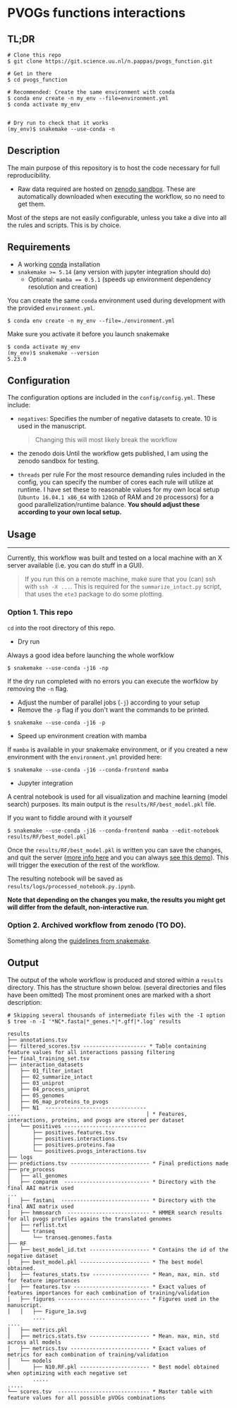 # PVOGs functions interactions


## TL;DR


```
# Clone this repo
$ git clone https://git.science.uu.nl/n.pappas/pvogs_function.git

# Get in there
$ cd pvogs_function

# Recommended: Create the same environment with conda
$ conda env create -n my_env --file=environment.yml
$ conda activate my_env


# Dry run to check that it works
(my_env)$ snakemake --use-conda -n
```

## Description
The main purpose of this repository is to host the code necessary for full reproducibility.

* Raw data required are hosted on [zenodo sandbox](https://sandbox.zenodo.org/record/666719#.X1c5qoZS_J8). These are automatically
downloaded when executing the workflow, so no need to get them.

Most of the steps are not easily configurable, unless you take a dive into all the rules and scripts. This is by choice.

## Requirements

* A working [conda](https://docs.conda.io/en/latest/) installation
* `snakemake >= 5.14` (any version with jupyter integration should do)
  * Optional: `mamba == 0.5.1` (speeds up environment dependency resolution and creation)

You can create the same `conda` environment used during development with the provided `environment.yml`.
```
$ conda env create -n my_env --file=./environment.yml
```

Make sure you activate it before you launch snakemake
```
$ conda activate my_env
(my_env)$ snakemake --version
5.23.0
```

## Configuration

The configuration options are included in the `config/config.yml`.
These include:
- `negatives`: Specifies the number of negative datasets to create. 10 is used in the manuscript.
  >Changing this will most likely break the workflow

- the zenodo dois Until the workflow gets published, I am using the zenodo sandbox for testing.
- `threads` per rule
  For the most resource demanding rules included in the config, you can specify the number of cores
  each rule will utilize at runtime. I have set these to reasonable values for my own local
  setup (`Ubuntu 16.04.1 x86_64` with `120Gb` of RAM and `20` processors) for a good
  parallelization/runtime balance. **You should adjust these according to your own local
  setup.**

## Usage
---
Currently, this workflow was built and tested on a local machine with an X server available 
(i.e. you can do stuff in a GUI).

>If you run this on a remote machine, make sure that you (can) ssh with `ssh -X ...`.
>This is required for the `summarize_intact.py` script, that uses the `ete3` package
>to do some plotting.

### **Option 1. This repo**

`cd` into the root directory of this repo.

- Dry run

Always a good idea before launching the whole worfklow
```
$ snakemake --use-conda -j16 -np
```

If the dry run completed with no errors you can execute the worfklow by removing the `-n` flag. 
* Adjust the number of parallel jobs (`-j`) according to your setup
* Remove the `-p` flag if you don't want the commands to be printed.
```
$ snakemake --use-conda -j16 -p
```
- Speed up environment creation with mamba

If `mamba` is available in your snakemake environment, or if you created a new environment with the `environment.yml`
provided here:
```
$ snakemake --use-conda -j16 --conda-frontend mamba
```

- Jupyter integration

A central notebook is used for all visualization and machine learning (model search) purposes.
Its main output is the `results/RF/best_model.pkl` file.

If you want to fiddle around with it yourself
```
$ snakemake --use-conda -j16 --conda-frontend mamba --edit-notebook results/RF/best_model.pkl
```
Once the `results/RF/best_model.pkl` is written you can save the changes, and quit the server
([more info here](https://snakemake.readthedocs.io/en/stable/snakefiles/rules.html#jupyter-notebook-integration) and
you can always [see this demo](https://snakemake.readthedocs.io/en/stable/_images/snakemake-notebook-demo.gif)).
This will trigger the execution of the rest of the workflow.

The resulting notebook will be saved as `results/logs/processed_notebook.py.ipynb`.

**Note that depending on the changes you make, the results you might get will differ from the default, non-interactive run**.


### Option 2. Archived workflow from zenodo (TO DO).

Something along the [guidelines from snakemake](https://snakemake.readthedocs.io/en/stable/snakefiles/deployment.html#sustainable-and-reproducible-archiving).


## Output

The output of the whole workflow is produced and stored within a `results` directory. 
This has the structure shown below.
(several directories and files have been omitted)
The most prominent ones are marked with a short description:
```
# Skipping several thousands of intermediate files with the -I option
$ tree -n -I '*NC*.fasta|*_genes.*|*.gff|*.log' results

results
├── annotations.tsv
├── filtered_scores.tsv -------------------- * Table containing feature values for all interactions passing filtering
├── final_training_set.tsv
├── interaction_datasets
│   ├── 01_filter_intact
│   ├── 02_summarize_intact
│   ├── 03_uniprot
│   ├── 04_process_uniprot
│   ├── 05_genomes
│   ├── 06_map_proteins_to_pvogs
│   ├── N1  --------------------------------  
....                                        | * Features, interactions, proteins, and pvogs are stored per dataset
│   └── positives --------------------------  
│       ├── positives.features.tsv
│       ├── positives.interactions.tsv
│       ├── positives.proteins.faa
│       └── positives.pvogs_interactions.tsv
├── logs
├── predictions.tsv ------------------------- * Final predictions made
├── pre_process
│   ├── all_genomes
│   ├── comparem  --------------------------- * Directory with the final AAI matrix used
...
│   ├── fastani  ---------------------------- * Directory with the final ANI matrix used
│   ├── hmmsearch  -------------------------- * HMMER search results for all pvogs profiles agains the translated genomes
│   ├── reflist.txt
│   └── transeq
│       └── transeq.genomes.fasta
├── RF
│   ├── best_model_id.txt ------------------- * Contains the id of the negative dataset
│   ├── best_model.pkl ---------------------- * The best model obtained.
│   ├── features_stats.tsv ------------------ * Mean, max, min. std for feature importances
│   ├── features.tsv ------------------------ * Exact values of features importances for each combination of training/validation
│   ├── figures ----------------------------- * Figures used in the manuscript.       
│   │   ├── Figure_1a.svg
        ....
....
│   ├── metrics.pkl
│   ├── metrics.stats.tsv ------------------- * Mean. max, min, std across all models
│   ├── metrics.tsv ------------------------- * Exact values of metrics for each combination of training/validation
│   └── models
│       ├── N10.RF.pkl ---------------------- * Best model obtained when optimizing with each negative set
        .....
.....		
└── scores.tsv  ----------------------------- * Master table with feature values for all possible pVOGs combinations

```

